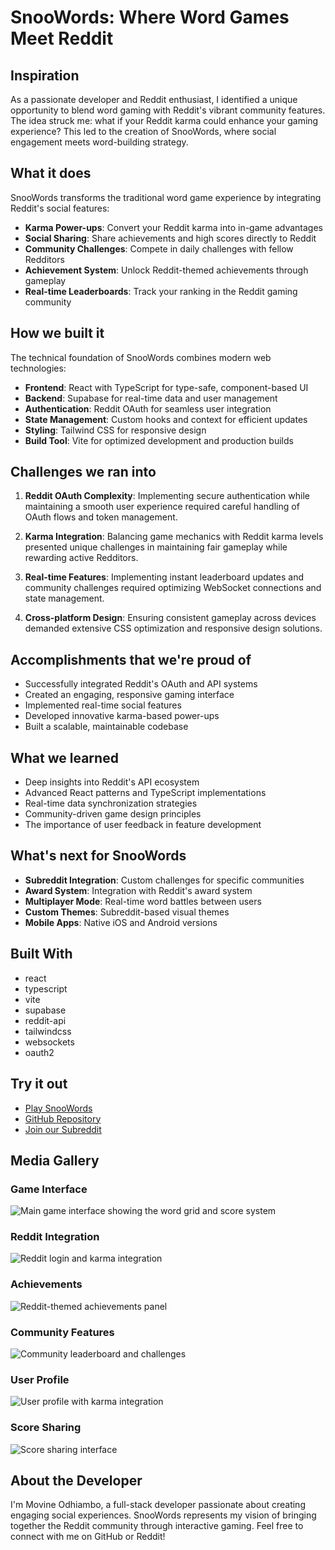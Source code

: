 # SnooWords: Where Word Games Meet Reddit

## Inspiration
As a passionate developer and Reddit enthusiast, I identified a unique opportunity to blend word gaming with Reddit's vibrant community features. The idea struck me: what if your Reddit karma could enhance your gaming experience? This led to the creation of SnooWords, where social engagement meets word-building strategy.

## What it does
SnooWords transforms the traditional word game experience by integrating Reddit's social features:
- **Karma Power-ups**: Convert your Reddit karma into in-game advantages
- **Social Sharing**: Share achievements and high scores directly to Reddit
- **Community Challenges**: Compete in daily challenges with fellow Redditors
- **Achievement System**: Unlock Reddit-themed achievements through gameplay
- **Real-time Leaderboards**: Track your ranking in the Reddit gaming community

## How we built it
The technical foundation of SnooWords combines modern web technologies:
- **Frontend**: React with TypeScript for type-safe, component-based UI
- **Backend**: Supabase for real-time data and user management
- **Authentication**: Reddit OAuth for seamless user integration
- **State Management**: Custom hooks and context for efficient updates
- **Styling**: Tailwind CSS for responsive design
- **Build Tool**: Vite for optimized development and production builds

## Challenges we ran into
1. **Reddit OAuth Complexity**: Implementing secure authentication while maintaining a smooth user experience required careful handling of OAuth flows and token management.

2. **Karma Integration**: Balancing game mechanics with Reddit karma levels presented unique challenges in maintaining fair gameplay while rewarding active Redditors.

3. **Real-time Features**: Implementing instant leaderboard updates and community challenges required optimizing WebSocket connections and state management.

4. **Cross-platform Design**: Ensuring consistent gameplay across devices demanded extensive CSS optimization and responsive design solutions.

## Accomplishments that we're proud of
- Successfully integrated Reddit's OAuth and API systems
- Created an engaging, responsive gaming interface
- Implemented real-time social features
- Developed innovative karma-based power-ups
- Built a scalable, maintainable codebase

## What we learned
- Deep insights into Reddit's API ecosystem
- Advanced React patterns and TypeScript implementations
- Real-time data synchronization strategies
- Community-driven game design principles
- The importance of user feedback in feature development

## What's next for SnooWords
- **Subreddit Integration**: Custom challenges for specific communities
- **Award System**: Integration with Reddit's award system
- **Multiplayer Mode**: Real-time word battles between users
- **Custom Themes**: Subreddit-based visual themes
- **Mobile Apps**: Native iOS and Android versions

## Built With
- react
- typescript
- vite
- supabase
- reddit-api
- tailwindcss
- websockets
- oauth2

## Try it out
- [Play SnooWords](https://snoowords.vercel.app)
- [GitHub Repository](https://github.com/Movineo/snoowords)
- [Join our Subreddit](https://reddit.com/r/SnooWords)

## Media Gallery
### Game Interface
![Main game interface showing the word grid and score system](./project-media/game-board.png)

### Reddit Integration
![Reddit login and karma integration](./project-media/reddit-login.png)

### Achievements
![Reddit-themed achievements panel](./project-media/achievements.png)

### Community Features
![Community leaderboard and challenges](./project-media/leaderboard.png)

### User Profile
![User profile with karma integration](./project-media/profile-karma.png)

### Score Sharing
![Score sharing interface](./project-media/share-score.png)

## About the Developer
I'm Movine Odhiambo, a full-stack developer passionate about creating engaging social experiences. SnooWords represents my vision of bringing together the Reddit community through interactive gaming. Feel free to connect with me on GitHub or Reddit!
